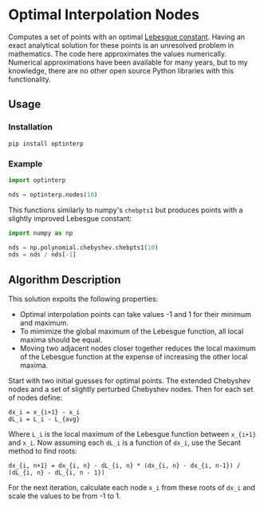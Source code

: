 # Optimal Interpolation Nodes

Computes a set of points with an optimal [Lebesgue constant](https://en.wikipedia.org/wiki/Lebesgue_constant). Having an exact analytical solution for these points is an unresolved problem in mathematics. The code here approximates the values numerically. Numerical approximations have been available for many years, but to my knowledge, there are no other open source Python libraries with this functionality.

## Usage

### Installation

```
pip install optinterp
```

### Example

```python
import optinterp

nds = optinterp.nodes(10)
```
This functions similarly to numpy's `chebpts1` but produces points with a slightly improved Lebesgue constant:
```python
import numpy as np

nds = np.polynomial.chebyshev.chebpts1(10)
nds = nds / nds[-1]
```

## Algorithm Description

This solution expoits the following properties:  
* Optimal interpolation points can take values -1 and 1 for their minimum and maximum.
* To mimimize the global maximum of the Lebesgue function, all local maxima should be equal.
* Moving two adjacent nodes closer together reduces the local maximum of the Lebesgue function at the expense of increasing the other local maxima.

Start with two initial guesses for optimal points. The extended Chebyshev nodes and a set of slightly perturbed Chebyshev nodes. Then for each set of nodes define:

```
dx_i = x_{i+1} - x_i
dL_i = L_i - L_{avg}
```
Where `L_i` is the local maximum of the Lebesgue function between `x_{i+1}` and `x_i`. Now assuming each `dL_i` is a function of `dx_i`, use the Secant method to find roots:
```
dx_{i, n+1} = dx_{i, n} - dL_{i, n} * (dx_{i, n} - dx_{i, n-1}) / (dL_{i, n} - dL_{i, n - 1})
```
For the next iteration, calculate each node `x_i` from these roots of `dx_i` and scale the values to be from -1 to 1.
